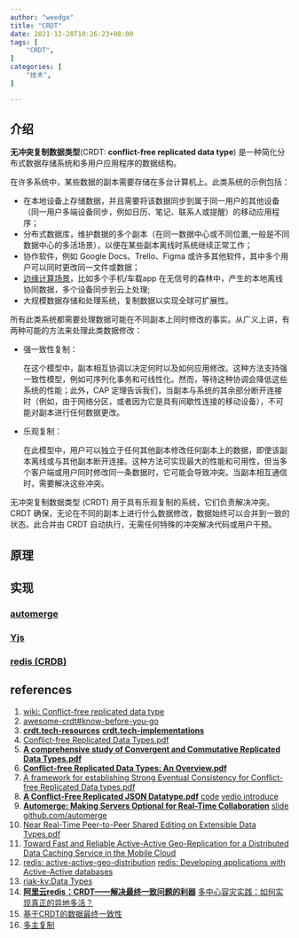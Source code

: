 ```yaml
---
author: "weedge"
title: "CRDT"
date: 2021-12-28T10:26:23+08:00
tags: [
	"CRDT",
]
categories: [
	"技术",
]

---
```


## 介绍

**无冲突复制数据类型**(CRDT: **conflict-free replicated data type**) 是一种简化分布式数据存储系统和多用户应用程序的数据结构。

在许多系统中，某些数据的副本需要存储在多台计算机上。此类系统的示例包括：

- 在本地设备上存储数据，并且需要将该数据同步到属于同一用户的其他设备（同一用户多端设备同步，例如日历、笔记、联系人或提醒）的移动应用程序；
- 分布式数据库，维护数据的多个副本（在同一数据中心或不同位置,一般是不同数据中心的多活场景），以便在某些副本离线时系统继续正常工作；
- 协作软件，例如 Google Docs、Trello、Figma 或许多其他软件，其中多个用户可以同时更改同一文件或数据；
- [边缘计算场景](https://docs.microsoft.com/en-us/shows/tech-exceptions/concordant-always-know-what-to-expect-from-your-data)，比如多个手机/车载app 在无信号的森林中，产生的本地离线协同数据，多个设备同步到云上处理;
- 大规模数据存储和处理系统，复制数据以实现全球可扩展性。

<!--more-->

所有此类系统都需要处理数据可能在不同副本上同时修改的事实。从广义上讲，有两种可能的方法来处理此类数据修改：

- 强一致性复制：

  在这个模型中，副本相互协调以决定何时以及如何应用修改。这种方法支持强一致性模型，例如可序列化事务和可线性化。然而，等待这种协调会降低这些系统的性能；此外，CAP 定理告诉我们，当副本与系统的其余部分断开连接时（例如，由于网络分区，或者因为它是具有间歇性连接的移动设备），不可能对副本进行任何数据更改。

- 乐观复制：

  在此模型中，用户可以独立于任何其他副本修改任何副本上的数据，即使该副本离线或与其他副本断开连接。这种方法可实现最大的性能和可用性，但当多个客户端或用户同时修改同一条数据时，它可能会导致冲突。当副本相互通信时，需要解决这些冲突。

无冲突复制数据类型 (CRDT) 用于具有乐观复制的系统，它们负责解决冲突。CRDT 确保，无论在不同的副本上进行什么数据修改，数据始终可以合并到一致的状态。此合并由 CRDT 自动执行，无需任何特殊的冲突解决代码或用户干预。

## 原理



## 实现

### [automerge](https://github.com/automerge/automerge)

### [Yjs](https://github.com/yjs/yjs)

### [redis (CRDB)](https://redis.com/redis-enterprise/technology/active-active-geo-distribution/)



## references

1. [wiki: Conflict-free replicated data type](https://en.wikipedia.org/wiki/Conflict-free_replicated_data_type)
2. [awesome-crdt#know-before-you-go](https://github.com/alangibson/awesome-crdt#know-before-you-go)
3. **[crdt.tech-resources](https://crdt.tech/resources)** **[crdt.tech-implementations](https://crdt.tech/implementations)**
4. [Conflict-free Replicated Data Types.pdf](https://hal.inria.fr/hal-00932836/file/CRDTs_SSS-2011.pdf)
5. **[A comprehensive study of Convergent and Commutative Replicated Data Types.pdf](https://hal.inria.fr/file/index/docid/555588/filename/techreport.pdf?spm=a2c6h.12873639.0.0.a25177aaoVMJMH&file=techreport.pdf)**
6. **[Conflict-free Replicated Data Types: An Overview.pdf](https://arxiv.org/pdf/1806.10254.pdf)**
7. [A framework for establishing Strong Eventual Consistency for Conflict-free Replicated Data types.pdf](https://www.isa-afp.org/browser_info/current/AFP/CRDT/document.pdf)
8. **[A Conflict-Free Replicated JSON Datatype.pdf](https://arxiv.org/pdf/1608.03960.pdf)** [code](https://cs.paperswithcode.com/paper/a-conflict-free-replicated-json-datatype) [vedio introduce](https://www.youtube.com/watch?v=TRvQzwDyVro)
9. **[Automerge: Making Servers Optional for Real-Time Collaboration](https://www.youtube.com/watch?v=GXJ0D2tfZCM)** [slide](https://speakerdeck.com/ept/automerge-making-servers-optional-for-real-time-collaboration) [github.com/automerge](https://github.com/automerge)
10. [Near Real-Time Peer-to-Peer Shared Editing on Extensible Data Types.pdf](https://www.researchgate.net/publication/310212186_Near_Real-Time_Peer-to-Peer_Shared_Editing_on_Extensible_Data_Types)
11. [Toward Fast and Reliable Active-Active Geo-Replication for a Distributed Data Caching Service in the Mobile Cloud](https://www.sciencedirect.com/science/article/pii/S1877050921014101)
12. [redis: active-active-geo-distribution](https://redis.com/redis-enterprise/technology/active-active-geo-distribution/) [redis: Developing applications with Active-Active databases](https://docs.redis.com/latest/rs/references/developing-for-active-active/)
13. [riak-kv:Data Types](https://docs.riak.com/riak/kv/2.0.0/developing/data-types/?spm=a2c6h.12873639.0.0.a25177aaoVMJMH)
14. **[阿里云redis：CRDT——解决最终一致问题的利器](https://developer.aliyun.com/article/635632)**  [多中心容灾实践：如何实现真正的异地多活？](https://developer.aliyun.com/article/781709?utm_content=g_1000239229)
15. [基于CRDT的数据最终一致性](https://zhuanlan.51cto.com/art/202107/674513.htm)
16. [多主复制](http://ddia.vonng.com/#/ch5?id=多主复制)

